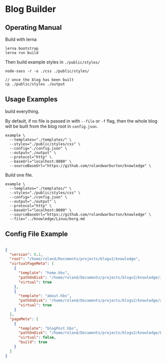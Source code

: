 # Blog Builder

## Operating Manual

Build with lerna

```none
lerna bootstrap
lerna run build
```

Then build example styles in `./public/styles/`

```none
node-sass -r -o ./css ./public/styles/

// once the blog has been built
cp ./public/styles ./output
```

## Usage Examples

build everything.

By default, if no file is passed in with `--file` or `-f` flag,
then the whole blog will be built from the blog root in `config.json`.

```none
example \
  --templates="./templates/" \
  --styles="./public/styles/css" \
  --config="./config.json" \
  --output="./output" \
  --protocol="http" \
  --baseUrl="localhost:8080" \
  --sourceBaseUrl="https://github.com/rolandwarburton/knowledge" \
```

Build one file.

```none
example \
  --templates="./templates/" \
  --styles="./public/styles/css" \
  --config="./config.json" \
  --output="./output" \
  --protocol="http" \
  --baseUrl="localhost:8080" \
  --sourceBaseUrl="https://github.com/rolandwarburton/knowledge" \
  --file="../knowledge/Linux/borg.md
```

## Config File Example

```json

{
  "version": 0.1,
  "root": "/home/roland/Documents/projects/blogv2/knowledge",
  "virtualPageMeta": [
    {
      "template": "home.hbs",
      "pathOnDisk": "/home/roland/Documents/projects/blogv2/knowledge/index.md",
      "virtual": true
    },
    {
      "template": "about.hbs",
      "pathOnDisk": "/home/roland/Documents/projects/blogv2/knowledge/about.md",
      "virtual": true
    }
  ],
  "pageMeta": [
    {
      "template": "blogPost.hbs",
      "pathOnDisk": "/home/roland/Documents/projects/blogv2/knowledge/Linux/xfce install notes.md",
      "virtual": false,
      "build": true
    }
  ]
}
```
